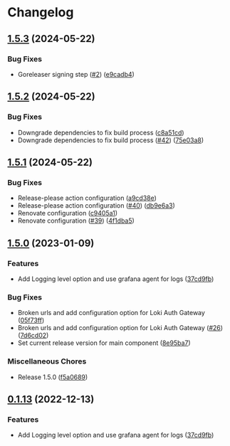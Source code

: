 # Changelog

## [1.5.3](https://github.com/voiplens/auth-gateway/compare/v1.5.2...v1.5.3) (2024-05-22)


### Bug Fixes

* Goreleaser signing step ([#2](https://github.com/voiplens/auth-gateway/issues/2)) ([e9cadb4](https://github.com/voiplens/auth-gateway/commit/e9cadb49a12800a61ff58fac5ea400b0a9cec6b4))

## [1.5.2](https://github.com/voiplens/auth-gateway/compare/v1.5.1...v1.5.2) (2024-05-22)


### Bug Fixes

* Downgrade dependencies to fix build process ([c8a51cd](https://github.com/voiplens/auth-gateway/commit/c8a51cd6ea9cddedd4f4d34b34611e58db14d21f))
* Downgrade dependencies to fix build process ([#42](https://github.com/voiplens/auth-gateway/issues/42)) ([75e03a8](https://github.com/voiplens/auth-gateway/commit/75e03a8662b95d60e12dd87d8033858c9b890a73))

## [1.5.1](https://github.com/voiplens/auth-gateway/compare/v1.5.0...v1.5.1) (2024-05-22)


### Bug Fixes

* Release-please action configuration ([a9cd38e](https://github.com/voiplens/auth-gateway/commit/a9cd38e738312eed6e368b35be5ad63bccf88dc6))
* Release-please action configuration ([#40](https://github.com/voiplens/auth-gateway/issues/40)) ([db9e6a3](https://github.com/voiplens/auth-gateway/commit/db9e6a37dedd15971515f141b2663991a65cc3be))
* Renovate configuration ([c9405a1](https://github.com/voiplens/auth-gateway/commit/c9405a1dd24949f64f63e56d40ab4b61b01a32c4))
* Renovate configuration ([#39](https://github.com/voiplens/auth-gateway/issues/39)) ([4f1dba5](https://github.com/voiplens/auth-gateway/commit/4f1dba54a40643dfbd6d1e2f44d1c0d8a950afe6))

## [1.5.0](https://github.com/celest-io/auth-gateway/compare/v1.4.0...v1.5.0) (2023-01-09)


### Features

* Add Logging level option and use grafana agent for logs ([37cd9fb](https://github.com/celest-io/auth-gateway/commit/37cd9fb4507435e8b622e40215dd5f1604832876))


### Bug Fixes

* Broken urls and add configuration option for Loki Auth Gateway ([05f73ff](https://github.com/celest-io/auth-gateway/commit/05f73fffea33b0620b7e521974f3491ec9f98aff))
* Broken urls and add configuration option for Loki Auth Gateway ([#26](https://github.com/celest-io/auth-gateway/issues/26)) ([7d6cd02](https://github.com/celest-io/auth-gateway/commit/7d6cd02f42c2c19ffc4303659e3526dacf851b27))
* Set current release version for main component ([8e95ba7](https://github.com/celest-io/auth-gateway/commit/8e95ba78863fc1218aaa8f208c4c29d9eb70ffec))


### Miscellaneous Chores

* Release 1.5.0 ([f5a0689](https://github.com/celest-io/auth-gateway/commit/f5a0689afcc555577844605bc8a7345cd41787f8))

## [0.1.13](https://github.com/celest-io/auth-gateway/compare/auth-gateway-v0.1.12...auth-gateway-v0.1.13) (2022-12-13)


### Features

* Add Logging level option and use grafana agent for logs ([37cd9fb](https://github.com/celest-io/auth-gateway/commit/37cd9fb4507435e8b622e40215dd5f1604832876))
